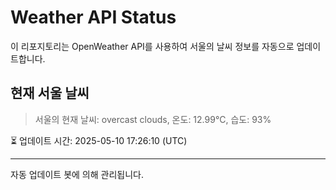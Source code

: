 
# Weather API Status

이 리포지토리는 OpenWeather API를 사용하여 서울의 날씨 정보를 자동으로 업데이트합니다.

## 현재 서울 날씨
> 서울의 현재 날씨: overcast clouds, 온도: 12.99°C, 습도: 93%

⏳ 업데이트 시간: 2025-05-10 17:26:10 (UTC)

---
자동 업데이트 봇에 의해 관리됩니다.

